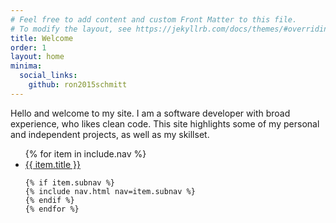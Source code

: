 ```yaml
---
# Feel free to add content and custom Front Matter to this file.
# To modify the layout, see https://jekyllrb.com/docs/themes/#overriding-theme-defaults
title: Welcome
order: 1
layout: home
minima:
  social_links:
    github: ron2015schmitt
---
```



Hello and welcome to my site.  I am a software developer with broad experience, who likes clean code.  This site highlights some of my personal and independent projects, as well as my skillset.

<ul>
    {% for item in include.nav %}
    <li><a href="{{ item.url }}">{{ item.title }}</a></li>

    {% if item.subnav %}
    {% include nav.html nav=item.subnav %}
    {% endif %}
    {% endfor %}
</ul>
